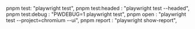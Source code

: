 pnpm test: "playwright test",
pnpm test:headed : "playwright test --headed",
pnpm test:debug : "PWDEBUG=1 playwright test",
pnpm open : "playwright test --project=chromium --ui",
pnpm report : "playwright show-report",
